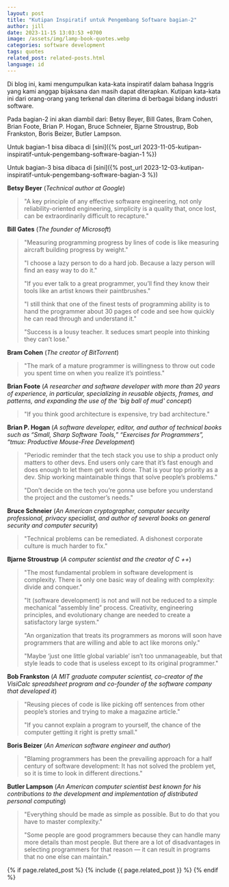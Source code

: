 ```yaml
---
layout: post
title: "Kutipan Inspiratif untuk Pengembang Software bagian-2"
author: jill
date: 2023-11-15 13:03:53 +0700
image: /assets/img/lamp-book-quotes.webp
categories: software development
tags: quotes
related_post: related-posts.html
language: id
---
```

Di blog ini, kami mengumpulkan kata-kata inspiratif dalam bahasa Inggris yang kami anggap 
bijaksana dan masih dapat diterapkan. Kutipan kata-kata ini dari orang-orang yang terkenal dan 
diterima di berbagai bidang industri software. 

Pada bagian-2 ini akan diambil dari: Betsy Beyer, Bill Gates, Bram Cohen, Brian Foote, Brian P. Hogan, Bruce Schneier,
Bjarne Stroustrup, Bob Frankston, Boris Beizer, Butler Lampson.

Untuk bagian-1 bisa dibaca di [sini]({% post_url 2023-11-05-kutipan-inspiratif-untuk-pengembang-software-bagian-1 %})

Untuk bagian-3 bisa dibaca di [sini]({% post_url 2023-12-03-kutipan-inspiratif-untuk-pengembang-software-bagian-3 %})

**Betsy Beyer** (*Technical author at Google*)

> "A key principle of any effective software engineering, not only reliability-oriented engineering, simplicity is a quality that, once lost, can be extraordinarily difficult to recapture."


**Bill Gates** (*The founder of Microsoft*)

> "Measuring programming progress by lines of code is like measuring aircraft building progress by weight."
>
> "I choose a lazy person to do a hard job. Because a lazy person will find an easy way to do it."
>
> "If you ever talk to a great programmer, you’ll find they know their tools like an artist knows their paintbrushes."
>
> "I still think that one of the finest tests of programming ability is to hand the programmer about 30 pages of code and see how quickly he can read through and understand it."
>
> "Success is a lousy teacher. It seduces smart people into thinking they can’t lose."


**Bram Cohen** (*The creator of BitTorrent*)

> "The mark of a mature programmer is willingness to throw out code you spent time on when you realize it’s pointless."


**Brian Foote** (*A researcher and software developer with more than 20 years of experience, in particular, specializing in reusable objects, frames, and patterns, and expanding the use of the 'big ball of mud' concept*)

> "If you think good architecture is expensive, try bad architecture."


**Brian P. Hogan** (*A software developer, editor, and author of technical books such as “Small, Sharp Software Tools,” “Exercises for Programmers”, “tmux: Productive Mouse-Free Development*)

> "Periodic reminder that the tech stack you use to ship a product only matters to other devs. End users only care that it’s fast enough and does enough to let them get work done. That is your top priority as a dev. Ship working maintainable things that solve people’s problems."
> 
> "Don’t decide on the tech you’re gonna use before you understand the project and the customer’s needs."


**Bruce Schneier** (*An American cryptographer, computer security professional, privacy specialist, and author of several books on general security and computer security*)

> "Technical problems can be remediated. A dishonest corporate culture is much harder to fix."


**Bjarne Stroustrup** (*A computer scientist and the creator of C ++*)

> "The most fundamental problem in software development is complexity. There is only one basic way of dealing with complexity: divide and conquer."
>
> "It (software development) is not and will not be reduced to a simple mechanical “assembly line” process. Creativity, engineering principles, and evolutionary change are needed to create a satisfactory large system."
>
> "An organization that treats its programmers as morons will soon have programmers that are willing and able to act like morons only."
>
> "Maybe ‘just one little global variable’ isn’t too unmanageable, but that style leads to code that is useless except to its original programmer."


**Bob Frankston** (*A MIT graduate computer scientist, co-creator of the VisiCalc spreadsheet program and co-founder of the software company that developed it*)

> "Reusing pieces of code is like picking off sentences from other people’s stories and trying to make a magazine article."
>
> "If you cannot explain a program to yourself, the chance of the computer getting it right is pretty small."


**Boris Beizer** (*An American software engineer and author*)

> "Blaming programmers has been the prevailing approach for a half century of software development: It has not solved the problem yet, so it is time to look in different directions."


**Butler Lampson** (*An American computer scientist best known for his contributions to the development and implementation of distributed personal computing*)

> "Everything should be made as simple as possible. But to do that you have to master complexity."
>
> "Some people are good programmers because they can handle many more details than most people. But there are a lot of disadvantages in selecting programmers for that reason — it can result in programs that no one else can maintain."

{% if page.related_post %}
  {% include {{ page.related_post }} %}
{% endif %}
